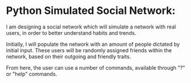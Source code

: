 # Python Simulated Social Network:

I am designing a social network which will simulate a network with real users, in order to better understand habits and trends.

Initially, I will populate the network with an amount of people dictated by initial input. These users will be randomly assigned friends within the network, based on their outgoing and friendly traits.

From here, the user can use a number of commands, available through "?" or "help" commands.
